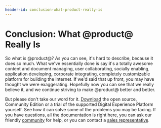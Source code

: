 ```yaml
---
header-id: conclusion-what-product-really-is
---
```


# Conclusion: What @product@ Really Is

So what is @product@? As you can see, it's hard to describe, because it does so
much. What we've essentially done is say it's a totally awesome content and
document managing, user collaborating, socially enabling, application
developing, corporate integrating, completely customizable platform for building
the Internet. If we'd said that up front, you may have thought we were
exaggerating. Hopefully now you can see that we really believe it, and we
continue striving to make @product@ better and better. 

But please don't take our word for it.
[Download](https://www.liferay.com/downloads) the open source, Community Edition
or a trial of the supported Digital Experience Platform yourself. See how it can
solve some of the problems you may be facing. If you have questions, all the
documentation is right here, you can ask our friendly
[community](https://community.liferay.com) for help, or you can contact a 
[sales representative](https://www.liferay.com/#contact-sales). 

